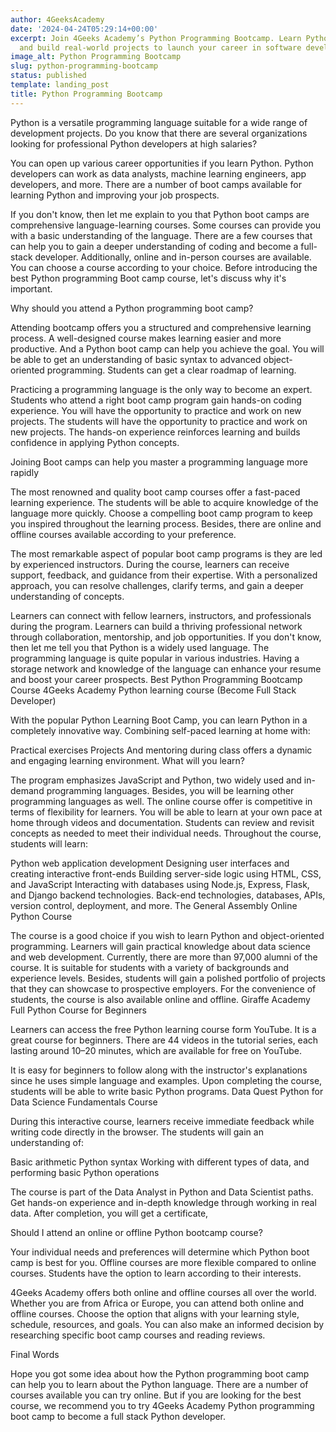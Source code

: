 ```yaml
---
author: 4GeeksAcademy
date: '2024-04-24T05:29:14+00:00'
excerpt: Join 4Geeks Academy’s Python Programming Bootcamp. Learn Python from experts
  and build real-world projects to launch your career in software development.
image_alt: Python Programming Bootcamp
slug: python-programming-bootcamp
status: published
template: landing_post
title: Python Programming Bootcamp
---
```

Python is a versatile programming language suitable for a wide range of development projects. Do you know that there are several organizations looking for professional Python developers at high salaries? 

You can open up various career opportunities if you learn Python. Python developers can work as data analysts, machine learning engineers, app developers, and more. There are a number of boot camps available for learning Python and improving your job prospects.

If you don't know, then let me explain to you that Python boot camps are comprehensive language-learning courses. Some courses can provide you with a basic understanding of the language. There are a few courses that can help you to gain a deeper understanding of coding and become a full-stack developer. Additionally, online and in-person courses are available. You can choose a course according to your choice. Before introducing the best Python programming Boot camp course, let's discuss why it's important.

Why should you attend a Python programming boot camp?

Attending bootcamp offers you a structured and comprehensive learning process. 
A well-designed course makes learning easier and more productive. And a Python boot camp can help you achieve the goal. You will be able to get an understanding of basic syntax to advanced object-oriented programming. Students can get a clear roadmap of learning.  

Practicing a programming language is the only way to become an expert. Students who attend a right boot camp program gain hands-on coding experience. You will have the opportunity to practice and work on new projects. The students will have the opportunity to practice and work on new projects. The hands-on experience reinforces learning and builds confidence in applying Python concepts.

Joining Boot camps can help you master a programming language more rapidly

The most renowned and quality boot camp courses offer a fast-paced learning experience. The students will be able to acquire knowledge of the language more quickly. Choose a compelling boot camp program to keep you inspired throughout the learning process. Besides, there are online and offline courses available according to your preference. 

The most remarkable aspect of popular boot camp programs is they are led by experienced instructors.  During the course, learners can receive support, feedback, and guidance from their expertise. With a personalized approach, you can resolve challenges, clarify terms, and gain a deeper understanding of concepts. 

Learners can connect with fellow learners, instructors, and professionals during the program. Learners can build a thriving professional network through collaboration, mentorship, and job opportunities. If you don't know, then let me tell you that Python is a widely used language. The programming language is quite popular in various industries. Having a storage network and knowledge of the language can enhance your resume and boost your career prospects.
Best Python Programming Bootcamp Course 
4Geeks Academy Python learning course (Become Full Stack Developer) 

With the popular Python Learning Boot Camp, you can learn Python in a completely innovative way. Combining self-paced learning at home with:

Practical exercises
Projects
And mentoring during class offers a dynamic and engaging learning environment. 
What will you learn?

The program emphasizes JavaScript and Python, two widely used and in-demand programming languages. Besides, you will be learning other programming languages as well. The online course offer is competitive in terms of flexibility for learners. You will be able to learn at your own pace at home through videos and documentation. Students can review and revisit concepts as needed to meet their individual needs. Throughout the course, students will learn:

Python web application development
Designing user interfaces and creating interactive front-ends
Building server-side logic using HTML, CSS, and JavaScript
Interacting with databases using Node.js, Express, Flask, and Django backend technologies. 
Back-end technologies, databases, APIs, version control, deployment, and more. 
The General Assembly Online Python Course

The course is a good choice if you wish to learn Python and object-oriented programming. Learners will gain practical knowledge about data science and web development. Currently, there are more than 97,000 alumni of the course. It is suitable for students with a variety of backgrounds and experience levels. Besides, students will gain a polished portfolio of projects that they can showcase to prospective employers. For the convenience of students, the course is also available online and offline. 
Giraffe Academy Full Python Course for Beginners

Learners can access the free Python learning course form YouTube. It is a great course for beginners. There are 44 videos in the tutorial series, each lasting around 10–20 minutes, which are available for free on YouTube.

It is easy for beginners to follow along with the instructor's explanations since he uses simple language and examples. Upon completing the course, students will be able to write basic Python programs.
Data Quest Python for Data Science Fundamentals Course

During this interactive course, learners receive immediate feedback while writing code directly in the browser. The students will gain an understanding of:

Basic arithmetic
 Python syntax
Working with different types of data, and performing basic Python operations

The course is part of the Data Analyst in Python and Data Scientist paths. Get hands-on experience and in-depth knowledge through working in real data. After completion, you will get a certificate,

Should I attend an online or offline Python bootcamp course?

Your individual needs and preferences will determine which Python boot camp is best for you. Offline courses are more flexible compared to online courses. Students have the option to learn according to their interests. 

4Geeks Academy offers both online and offline courses all over the world. Whether you are from Africa or Europe, you can attend both online and offline courses. Choose the option that aligns with your learning style, schedule, resources, and goals. You can also make an informed decision by researching specific boot camp courses and reading reviews.

Final Words

Hope you got some idea about how the Python programming boot camp can help you to learn about the Python language. There are a number of courses available you can try online. But if you are looking for the best course, we recommend you to try 4Geeks Academy Python programming boot camp to become a full stack Python developer.